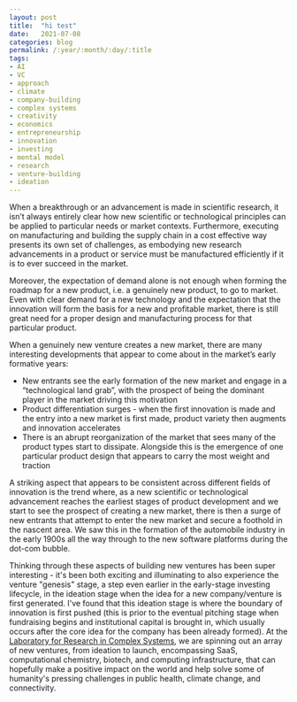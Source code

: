 ```yaml
---
layout: post
title:  "hi test"
date:   2021-07-08
categories: blog
permalink: /:year/:month/:day/:title
tags:
- AI
- VC
- approach
- climate
- company-building
- complex systems
- creativity
- economics
- entrepreneurship
- innovation
- investing
- mental model
- research
- venture-building
- ideation
---
```


When a breakthrough or an advancement is made in scientific research, it isn’t always entirely clear how new scientific or technological principles can be applied to particular needs or market contexts. Furthermore, executing on manufacturing and building the supply chain in a cost effective way presents its own set of challenges, as embodying new research advancements in a product or service must be manufactured efficiently if it is to ever succeed in the market.

Moreover, the expectation of demand alone is not enough when forming the roadmap for a new product, i.e. a genuinely new product, to go to market. Even with clear demand for a new technology and the expectation that the innovation will form the basis for a new and profitable market, there is still great need for a proper design and manufacturing process for that particular product.

When a genuinely new venture creates a new market, there are many interesting developments that appear to come about in the market’s early formative years:

- New entrants see the early formation of the new market and engage in a “technological land grab”, with the prospect of being the dominant player in the market driving this motivation
- Product differentiation surges - when the first innovation is made and the entry into a new market is first made, product variety then augments and innovation accelerates
- There is an abrupt reorganization of the market that sees many of the product types start to dissipate. Alongside this is the emergence of one particular product design that appears to carry the most weight and traction

A striking aspect that appears to be consistent across different fields of innovation is the trend where, as a new scientific or technological advancement reaches the earliest stages of product development and we start to see the prospect of creating a new market, there is then a surge of new entrants that attempt to enter the new market and secure a foothold in the nascent area. We saw this in the formation of the automobile industry in the early 1900s all the way through to the new software platforms during the dot-com bubble.

Thinking through these aspects of building new ventures has been super interesting -  it's been both exciting and illuminating to also experience the venture "genesis" stage, a step even earlier in the early-stage investing lifecycle, in the ideation stage when the idea for a new company/venture is first generated. I've found that this ideation stage is where the boundary of innovation is first pushed (this is prior to the eventual pitching stage when fundraising begins and institutional capital is brought in, which usually occurs after the core idea for the company has been already formed). At the [Laboratory for Research in Complex Systems](https://www.lrc.systems/), we are spinning out an array of new ventures, from ideation to launch, encompassing SaaS, computational chemistry, biotech, and computing infrastructure, that can hopefully make a positive impact on the world and help solve some of humanity's pressing challenges in public health, climate change, and connectivity.
